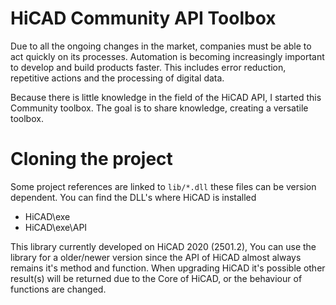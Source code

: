 # HiCAD Community API Toolbox

Due to all the ongoing changes in the market, companies must be able to act quickly on its processes. Automation is becoming increasingly important to develop and build products faster. This includes error reduction, repetitive actions and the processing of digital data.

Because there is little knowledge in the field of the HiCAD API, I started this Community toolbox. The goal is to share knowledge, creating a versatile toolbox.

# Cloning the project

Some project references are linked to `lib/*.dll` these files can be version dependent. You can find the DLL's where HiCAD is installed
* HiCAD\exe
* HiCAD\exe\API

This library currently developed on HiCAD 2020 (2501.2), You can use the library for a older/newer version since the API of HiCAD almost always remains it's method and function. When upgrading HiCAD it's possible other result(s) will be returned due to the Core of HiCAD, or the behaviour of functions are changed.

